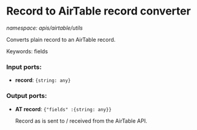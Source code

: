 # Record to AirTable record converter

_namespace: apis/airtable/utils_

Converts plain record to an AirTable record.

Keywords: fields

### Input ports:

* __record__: ` {string: any} `

### Output ports:

* __AT record__: ` {"fields" :{string: any}} `

    Record as is sent to / received from the AirTable API.


